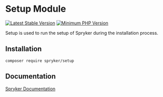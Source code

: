 # Setup Module
[![Latest Stable Version](https://poser.pugx.org/spryker/setup/v/stable.svg)](https://packagist.org/packages/spryker/setup)
[![Minimum PHP Version](https://img.shields.io/badge/php-%3E%3D%208.3-8892BF.svg)](https://php.net/)

Setup is used to run the setup of Spryker during the installation process.

## Installation

```
composer require spryker/setup
```

## Documentation

[Spryker Documentation](https://docs.spryker.com)

